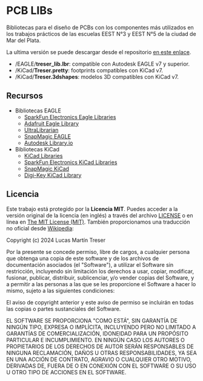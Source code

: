 # PCB LIBs

Bibliotecas para el diseño de PCBs con los componentes más utilizados en los trabajos prácticos de las escuelas EEST N°3 y EEST N°5 de la ciudad de Mar del Plata.

La ultima versión se puede descargar desde el repositorio [en este enlace](https://github.com/lmtreser/pcb_libs/).

- /EAGLE/**treser_lib.lbr**: compatible con Autodesk EAGLE v7 y superior.
- /KiCad/**Treser.pretty**: footprints compatibles con KiCad v7.
- /KiCad/**Treser.3dshapes**: modelos 3D compatibles con KiCad v7.

## Recursos

- Bibliotecas EAGLE
  - [SparkFun Electronics Eagle Libraries](https://github.com/sparkfun/SparkFun-Eagle-Libraries)
  - [Adafruit Eagle Library](https://github.com/adafruit/Adafruit-Eagle-Library)
  - [UltraLibrarian](https://www.ultralibrarian.com/cad-vendors/eagle/)
  - [SnapMagic EAGLE](https://www.snapeda.com/eagle/)
  - [Autodesk Library.io](https://library.io/)
- Bibliotecas KiCad
  - [KiCad Libraries](https://kicad.github.io/)
  - [SparkFun Electronics KiCad Libraries](https://github.com/sparkfun/SparkFun-KiCad-Libraries)
  - [SnapMagic KiCad](https://www.snapeda.com/kicad/)
  - [Digi-Key KiCad Library](https://github.com/Digi-Key/digikey-kicad-library)

## Licencia

Este trabajo está protegido por la **Licencia MIT**. Puedes acceder a la versión original de la licencia (en inglés) a través del archivo [LICENSE](./LICENSE) o en línea en [The MIT License (MIT)](https://mit-license.org/). También proporcionamos una traducción no oficial desde [Wikipedia](https://es.m.wikipedia.org/wiki/Licencia_MIT#La_licencia):

Copyright (c) 2024 Lucas Martín Treser

Por la presente se concede permiso, libre de cargos, a cualquier persona que obtenga una copia de este software y de los archivos de documentación asociados (el "Software"), a utilizar el Software sin restricción, incluyendo sin limitación los derechos a usar, copiar, modificar, fusionar, publicar, distribuir, sublicenciar, y/o vender copias del Software, y a permitir a las personas a las que se les proporcione el Software a hacer lo mismo, sujeto a las siguientes condiciones:

El aviso de copyright anterior y este aviso de permiso se incluirán en todas las copias o partes sustanciales del Software.

EL SOFTWARE SE PROPORCIONA "COMO ESTÁ", SIN GARANTÍA DE NINGÚN TIPO, EXPRESA O IMPLÍCITA, INCLUYENDO PERO NO LIMITADO A GARANTÍAS DE COMERCIALIZACIÓN, IDONEIDAD PARA UN PROPÓSITO PARTICULAR E INCUMPLIMIENTO. EN NINGÚN CASO LOS AUTORES O PROPIETARIOS DE LOS DERECHOS DE AUTOR SERÁN RESPONSABLES DE NINGUNA RECLAMACIÓN, DAÑOS U OTRAS RESPONSABILIDADES, YA SEA EN UNA ACCIÓN DE CONTRATO, AGRAVIO O CUALQUIER OTRO MOTIVO, DERIVADAS DE, FUERA DE O EN CONEXIÓN CON EL SOFTWARE O SU USO U OTRO TIPO DE ACCIONES EN EL SOFTWARE.
